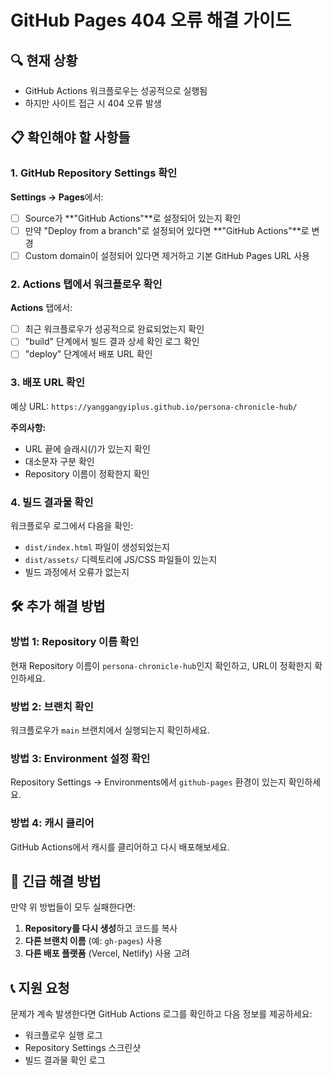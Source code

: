 # GitHub Pages 404 오류 해결 가이드

## 🔍 현재 상황
- GitHub Actions 워크플로우는 성공적으로 실행됨
- 하지만 사이트 접근 시 404 오류 발생

## 📋 확인해야 할 사항들

### 1. GitHub Repository Settings 확인

**Settings → Pages**에서:
- [ ] Source가 **"GitHub Actions"**로 설정되어 있는지 확인
- [ ] 만약 "Deploy from a branch"로 설정되어 있다면 **"GitHub Actions"**로 변경
- [ ] Custom domain이 설정되어 있다면 제거하고 기본 GitHub Pages URL 사용

### 2. Actions 탭에서 워크플로우 확인

**Actions** 탭에서:
- [ ] 최근 워크플로우가 성공적으로 완료되었는지 확인
- [ ] "build" 단계에서 빌드 결과 상세 확인 로그 확인
- [ ] "deploy" 단계에서 배포 URL 확인

### 3. 배포 URL 확인

예상 URL: `https://yanggangyiplus.github.io/persona-chronicle-hub/`

**주의사항:**
- URL 끝에 슬래시(/)가 있는지 확인
- 대소문자 구분 확인
- Repository 이름이 정확한지 확인

### 4. 빌드 결과물 확인

워크플로우 로그에서 다음을 확인:
- `dist/index.html` 파일이 생성되었는지
- `dist/assets/` 디렉토리에 JS/CSS 파일들이 있는지
- 빌드 과정에서 오류가 없는지

## 🛠️ 추가 해결 방법

### 방법 1: Repository 이름 확인
현재 Repository 이름이 `persona-chronicle-hub`인지 확인하고, URL이 정확한지 확인하세요.

### 방법 2: 브랜치 확인
워크플로우가 `main` 브랜치에서 실행되는지 확인하세요.

### 방법 3: Environment 설정 확인
Repository Settings → Environments에서 `github-pages` 환경이 있는지 확인하세요.

### 방법 4: 캐시 클리어
GitHub Actions에서 캐시를 클리어하고 다시 배포해보세요.

## 🚨 긴급 해결 방법

만약 위 방법들이 모두 실패한다면:

1. **Repository를 다시 생성**하고 코드를 복사
2. **다른 브랜치 이름** (예: `gh-pages`) 사용
3. **다른 배포 플랫폼** (Vercel, Netlify) 사용 고려

## 📞 지원 요청

문제가 계속 발생한다면 GitHub Actions 로그를 확인하고 다음 정보를 제공하세요:
- 워크플로우 실행 로그
- Repository Settings 스크린샷
- 빌드 결과물 확인 로그
